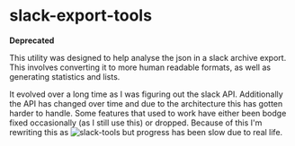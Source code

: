 # slack-export-tools

**Deprecated**

This utility was designed to help analyse the json in a slack archive export.
This involves converting it to more human readable formats, as well as generating statistics and lists.  

It evolved over a long time as I was figuring out the slack API. Additionally the API has changed over time and due to the architecture this has gotten harder to handle. Some features that used to work have either been bodge fixed occasionally (as I still use this) or dropped. Because of this I'm rewriting this as ![slack-tools](https://github.com/hollyroberts/slack-tools) but progress has been slow due to real life.